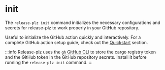 # init

The `release-plz init` command initializes the necessary configurations and secrets for
release-plz to work properly in your GitHub repository.

Useful to initialize the GitHub action quickly and interactively.
For a complete GitHub action setup guide, check out the
[Quickstart](../github/quickstart.md) section.

:::info
Release-plz uses the [`gh` GitHub CLI](https://cli.github.com/) to store the
cargo registry token and the GitHub token in the GitHub repository secrets.
Install it before running the `release-plz init` command.
:::
